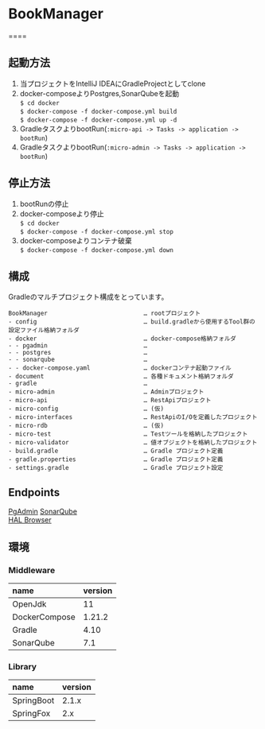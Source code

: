 # BookManager
====

## 起動方法

1. 当プロジェクトをIntelliJ IDEAにGradleProjectとしてclone  
2. docker-composeよりPostgres,SonarQubeを起動  
    `$ cd docker`  
    `$ docker-compose -f docker-compose.yml build`  
    `$ docker-compose -f docker-compose.yml up -d`  
3. GradleタスクよりbootRun(`:micro-api -> Tasks -> application -> bootRun`)
4. GradleタスクよりbootRun(`:micro-admin -> Tasks -> application -> bootRun`)

## 停止方法

1. bootRunの停止  
2. docker-composeより停止  
    `$ cd docker`  
    `$ docker-compose -f docker-compose.yml stop`
3. docker-composeよりコンテナ破棄  
    `$ docker-compose -f docker-compose.yml down`
        
## 構成

Gradleのマルチプロジェクト構成をとっています。

```
BookManager                           … rootプロジェクト
- config                              … build.gradleから使用するTool群の設定ファイル格納フォルダ
- docker                              … docker-compose格納フォルダ
- - pgadmin                           … 
- - postgres                          … 
- - sonarqube                         … 
- - docker-compose.yaml               … dockerコンテナ起動ファイル
- document                            … 各種ドキュメント格納フォルダ
- gradle                              … 
- micro-admin                         … Adminプロジェクト
- micro-api                           … RestApiプロジェクト
- micro-config                        … (仮)
- micro-interfaces                    … RestApiのI/Oを定義したプロジェクト
- micro-rdb                           … (仮)
- micro-test                          … Testツールを格納したプロジェクト
- micro-validator                     … 値オブジェクトを格納したプロジェクト
- build.gradle                        … Gradle プロジェクト定義
- gradle.properties                   … Gradle プロジェクト定義
- settings.gradle                     … Gradle プロジェクト設定
```    

## Endpoints

[PgAdmin][]
[SonarQube][]  
[HAL Browser][]  

## 環境

### Middleware

| name              | version
| :---------------- | :-------
| OpenJdk           | 11
| DockerCompose     | 1.21.2
| Gradle            | 4.10 
| SonarQube         | 7.1

### Library

| name               | version
| :----------------- | :------
| SpringBoot         | 2.1.x
| SpringFox          | 2.x

[PgAdmin]: http://localhost:80/browser/     "PgAdmin"
[SonarQube]: http://localhost:9000/sonar/     "SonarQube"
[HAL Browser]: http://localhost:8075/     "HAL Browser"